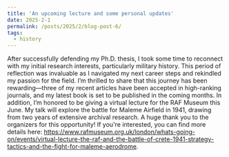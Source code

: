 ```yaml
---
title: 'An upcoming lecture and some personal updates'
date: 2025-2-1
permalink: /posts/2025/2/blog-post-6/
tags:
  - history
---
```


After successfully defending my Ph.D. thesis, I took some time to reconnect with my initial research interests, particularly military history. This period of reflection was invaluable as I navigated my next career steps and rekindled my passion for the field.
I’m thrilled to share that this journey has been rewarding—three of my recent articles have been accepted in high-ranking journals, and my latest book is set to be published in the coming months.
In addition, I’m honored to be giving a virtual lecture for the RAF Museum this June. My talk will explore the battle for Maleme Airfield in 1941, drawing from two years of extensive archival research. A huge thank you to the organizers for this opportunity!
If you're interested, you can find more details here: https://www.rafmuseum.org.uk/london/whats-going-on/events/virtual-lecture-the-raf-and-the-battle-of-crete-1941-strategy-tactics-and-the-fight-for-maleme-aerodrome. 